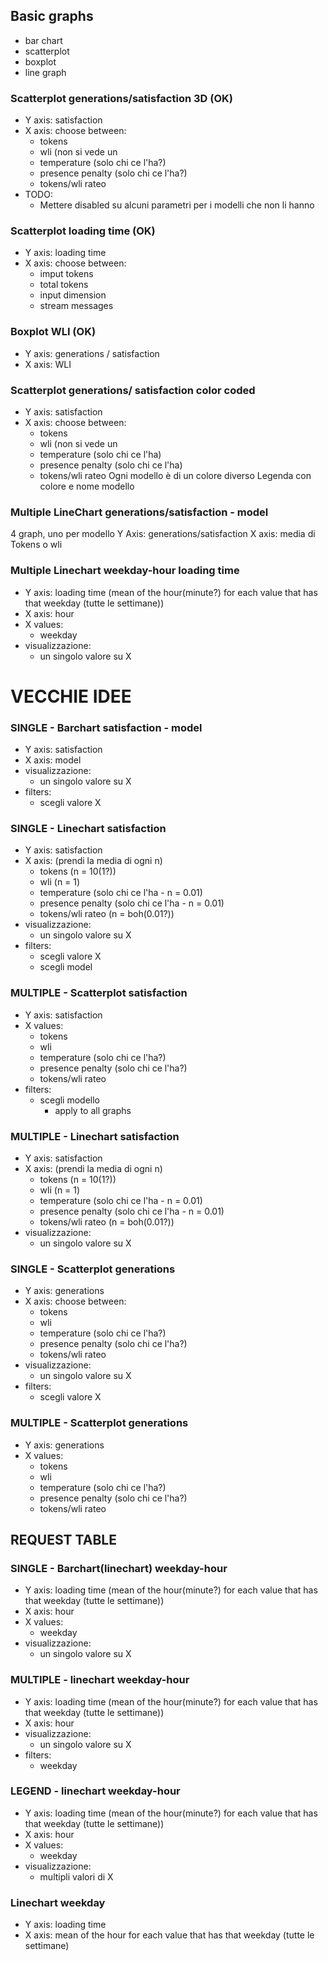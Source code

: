 ## Basic graphs
- bar chart
- scatterplot
- boxplot
- line graph


### Scatterplot generations/satisfaction 3D (OK)
- Y axis: satisfaction
- X axis: choose between: 
  - tokens
  - wli (non si vede un
  - temperature (solo chi ce l'ha?)
  - presence penalty (solo chi ce l'ha?)
  - tokens/wli rateo
- TODO: 
  - Mettere disabled su alcuni parametri per i modelli che non li hanno

### Scatterplot loading time (OK)
- Y axis: loading time
- X axis: choose between: 
  - imput tokens
  - total tokens
  - input dimension
  - stream messages

### Boxplot WLI (OK)
- Y axis: generations / satisfaction
- X axis: WLI

### Scatterplot generations/ satisfaction color coded
- Y axis: satisfaction
- X axis: choose between: 
  - tokens
  - wli (non si vede un
  - temperature (solo chi ce l'ha)
  - presence penalty (solo chi ce l'ha)
  - tokens/wli rateo
Ogni modello è di un colore diverso
Legenda con colore e nome modello

### Multiple LineChart generations/satisfaction - model
4 graph, uno per modello
Y Axis: generations/satisfaction
X axis: media di Tokens o wli

### Multiple Linechart weekday-hour loading time
- Y axis: loading time (mean of the hour(minute?) for each value that has that weekday (tutte le settimane))
- X axis: hour
- X values:
  - weekday
- visualizzazione:
  - un singolo valore su X


# VECCHIE IDEE

### SINGLE - Barchart satisfaction - model
- Y axis: satisfaction
- X axis: model
- visualizzazione:
  - un singolo valore su X
- filters:
  - scegli valore X

### SINGLE - Linechart satisfaction
- Y axis: satisfaction
- X axis: (prendi la media di ogni n)
  - tokens (n = 10(1?))
  - wli (n = 1)
  - temperature (solo chi ce l'ha - n = 0.01)
  - presence penalty (solo chi ce l'ha - n = 0.01)
  - tokens/wli rateo (n = boh(0.01?))
- visualizzazione:
  - un singolo valore su X
- filters:
  - scegli valore X
  - scegli model

### MULTIPLE - Scatterplot satisfaction
- Y axis: satisfaction
- X values:
  - tokens
  - wli
  - temperature (solo chi ce l'ha?)
  - presence penalty (solo chi ce l'ha?)
  - tokens/wli rateo
- filters:
  - scegli modello
    - apply to all graphs

### MULTIPLE - Linechart satisfaction
- Y axis: satisfaction
- X axis: (prendi la media di ogni n)
  - tokens (n = 10(1?))
  - wli (n = 1)
  - temperature (solo chi ce l'ha - n = 0.01)
  - presence penalty (solo chi ce l'ha - n = 0.01)
  - tokens/wli rateo (n = boh(0.01?))
- visualizzazione:
  - un singolo valore su X

### SINGLE - Scatterplot generations 
- Y axis: generations
- X axis: choose between: 
  - tokens
  - wli
  - temperature (solo chi ce l'ha?)
  - presence penalty (solo chi ce l'ha?)
  - tokens/wli rateo
- visualizzazione:
  - un singolo valore su X
- filters:
  - scegli valore X

### MULTIPLE - Scatterplot generations
- Y axis: generations
- X values:
  - tokens
  - wli
  - temperature (solo chi ce l'ha?)
  - presence penalty (solo chi ce l'ha?)
  - tokens/wli rateo

## REQUEST TABLE

### SINGLE - Barchart(linechart) weekday-hour
- Y axis: loading time (mean of the hour(minute?) for each value that has that weekday (tutte le settimane))
- X axis: hour
- X values:
  - weekday
- visualizzazione:
  - un singolo valore su X

### MULTIPLE - linechart weekday-hour
- Y axis: loading time (mean of the hour(minute?) for each value that has that weekday (tutte le settimane))
- X axis: hour
- visualizzazione:
  - un singolo valore su X
- filters:
  - weekday

### LEGEND - linechart weekday-hour
- Y axis: loading time (mean of the hour(minute?) for each value that has that weekday (tutte le settimane))
- X axis: hour
- X values:
  - weekday
- visualizzazione:
  - multipli valori di X

### Linechart weekday
- Y axis: loading time
- X axis: mean of the hour for each value that has that weekday (tutte le settimane)
